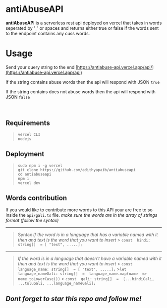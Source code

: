 # antiAbuseAPI

**antiAbuseAPI** is a serverless rest api deployed on vercel that takes in words seperated by  '_' or spaces and returns either true or false if the words sent to the endpoint contains any cuss words.

# Usage

Send your query string to the end [https://antiabuse-api.vercel.app/api/](https://antiabuse-api.vercel.app/api)

If the string contains abuse words then the api will respond with JSON ```true```

If the string contains does not abuse words then the api will respond with JSON ```false```
<br>
<br>
<br>


## Requirements

>````
>vercel CLI
>nodejs
>````

## Deployment
>````
>sudo npm i -g vercel
>git clone https://github.com/adithyapaib/antiabuseapi
>cd antiabuseapi
>npm i
>vercel dev
>````

## Words contribution

If you would like to contribute more words to this API your are free to so inside the ```api/gali.ts``` file.
*make  sure the words are in the array of strings format (follow the syntax)*
***
> Syntax
> *If the word is in a language that has a variable named with it then and text is the word that you want to insert*
	> 	```const  hindi: string[]  = [ "text", .....];```
 ***
 >*If the word is in a language that  doesn't have a variable named with it then and text is the word that you want to insert*
	> 	```const  language_name: string[]  = [ "text", .....];```
	>``` let  language_nameGali: string[]  =  language_name.map(name  =>  name.toLowerCase()) ```
    >  ```const  gali: string[]  =  [...hindiGali, ...tuluGali, ...language_nameGali];```
	

## *Dont forget to star this repo and follow me!*


